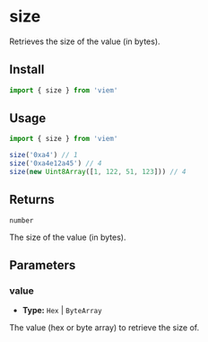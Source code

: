 # size

Retrieves the size of the value (in bytes).

## Install

```ts
import { size } from 'viem'
```

## Usage

```ts
import { size } from 'viem'

size('0xa4') // 1
size('0xa4e12a45') // 4
size(new Uint8Array([1, 122, 51, 123])) // 4
```

## Returns

`number`

The size of the value (in bytes).

## Parameters

### value

- **Type:** `Hex` | `ByteArray`

The value (hex or byte array) to retrieve the size of.



